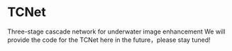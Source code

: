 # TCNet
Three-stage cascade network for underwater image enhancement
We will provide the code for the TCNet here in the future，please stay tuned!
